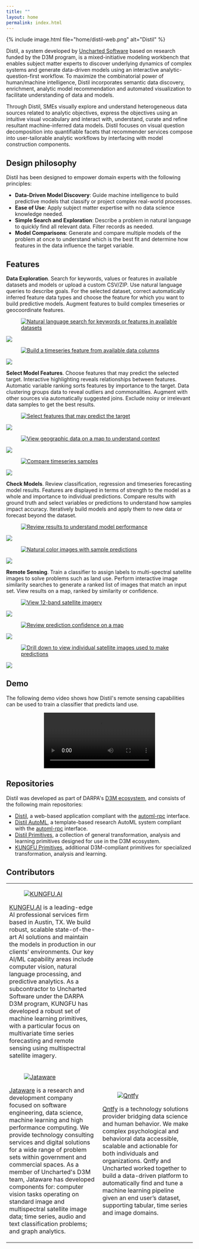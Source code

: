 ```yaml
---
title: ""
layout: home
permalink: index.html
---
```


{% include image.html file="home/distil-web.png" alt="Distil" %}

Distil, a system developed by [Uncharted Software](https://uncharted.software) based on research funded by the D3M program, is a mixed-initiative modeling workbench that enables subject matter experts to discover underlying dynamics of complex systems and generate data-driven models using an interactive analytic-question-first workflow. To maximize the combinatorial power of human/machine intelligence, Distil incorporates semantic data discovery, enrichment, analytic model recommendation and automated visualization to facilitate understanding of data and models. 

Through Distil, SMEs visually explore and understand heterogeneous data sources related to analytic objectives, express the objectives using an intuitive visual vocabulary and interact with, understand, curate and refine resultant machine-inferred data models. Distil focuses on visual question decomposition into quantifiable facets that recommender services compose into user-tailorable analytic workflows by interfacing with model construction components.

## Design philosophy ##

Distil has been designed to empower domain experts with the following principles: 

- **Data-Driven Model Discovery**: Guide machine intelligence to build predictive models that classify or project complex real-world processes.
- **Ease of Use**: Apply subject matter expertise with no data science knowledge needed.
- **Simple Search and Exploration**: Describe a problem in natural language to quickly find all relevant data. Filter records as needed.
- **Model Comparisons**: Generate and compare multiple models of the problem at once to understand which is the best fit and determine how features in the data influence the target variable.

## Features ##

**Data Exploration**. Search for keywords, values or features in available datasets and models or upload a custom CSV/ZIP. Use natural language queries to describe goals. For the selected dataset, correct automatically inferred feature data types and choose the feature for which you want to build predictive models. Augment features to build complex timeseries or geocoordinate features.

<div class="container home-features">
    <div class="row">
        <div class="col-sm-6">
            <figure>
                <a href="#data-exploration-1">
            <img class="feature-image" src="images/home/data-exploration-1.png" alt="Natural language search for keywords or features in available datasets" />
                </a>
            </figure>
            <div class="lightbox-target" id="data-exploration-1">
                <img src="images/home/data-exploration-1.png"/>
                <a class="lightbox-close" href="#features"></a>
            </div>
        </div>
        <div class="col-sm-6">
            <figure>
                <a href="#data-exploration-2">
            <img class="feature-image" src="images/home/data-exploration-2.png" alt="Build a timeseries feature from available data columns" />
                </a>
            </figure>
            <div class="lightbox-target" id="data-exploration-2">
                <img src="images/home/data-exploration-2.png"/>
                <a class="lightbox-close" href="#features"></a>
            </div>
        </div>
    </div>
</div>

**Select Model Features**. Choose features that may predict the selected target. Interactive highlighting reveals relationships between features. Automatic variable ranking sorts features by importance to the target. Data clustering groups data to reveal outliers and commonalities. Augment with other sources via automatically suggested joins. Exclude noisy or irrelevant data samples to get the best results.

<div class="container home-features">
    <div class="row">
        <div class="col-sm-4">
            <figure>
                <a href="#model-features-1">
            <img class="feature-image" src="images/home/model-features-1.png" alt="Select features that may predict the target" />
                </a>
            </figure>
            <div class="lightbox-target" id="model-features-1">
                <img src="images/home/model-features-1.png"/>
                <a class="lightbox-close" href="#features"></a>
            </div>
        </div>
        <div class="col-sm-4">
            <figure>
                <a href="#model-features-2">
            <img class="feature-image" src="images/home/model-features-2.png" alt="View geographic data on a map to understand context" />
                </a>
            </figure>
            <div class="lightbox-target" id="model-features-2">
                <img src="images/home/model-features-2.png"/>
                <a class="lightbox-close" href="#features"></a>
            </div>
        </div>
        <div class="col-sm-4">
            <figure>
                <a href="#model-features-3">
            <img class="feature-image" src="images/home/model-features-3.png" alt="Compare timeseries samples" />
                </a>
            </figure>
            <div class="lightbox-target" id="model-features-3">
                <img src="images/home/model-features-3.png"/>
                <a class="lightbox-close" href="#features"></a>
            </div>
        </div>
    </div>
</div>

**Check Models**. Review classification, regression and timeseries forecasting model results. Features are displayed in terms of strength to the model as a whole and importance to individual predictions. Compare results with ground truth and select variables or predictions to understand how samples impact accuracy. Iteratively build models and apply them to new data or forecast beyond the dataset.

<div class="container home-features">
    <div class="row">
        <div class="col-sm-6">
            <figure>
                <a href="#check-models-1">
            <img class="feature-image" src="images/home/check-models-1.png" alt="Review results to understand model performance" />
                </a>
            </figure>
            <div class="lightbox-target" id="check-models-1">
                <img src="images/home/check-models-1.png"/>
                <a class="lightbox-close" href="#features"></a>
            </div>
        </div>
        <div class="col-sm-6">
            <figure>
                <a href="#check-models-2">
            <img class="feature-image" src="images/home/check-models-2.jpg" alt="Natural color images with sample predictions" />
                </a>
            </figure>
            <div class="lightbox-target" id="check-models-2">
                <img src="images/home/check-models-2.jpg"/>
                <a class="lightbox-close" href="#features"></a>
            </div>
        </div>
    </div>
</div>

**Remote Sensing**. Train a classifier to assign labels to multi-spectral satellite images to solve problems such as land use. Perform interactive image similarity searches to generate a ranked list of images that match an input set. View results on a map, ranked by similarity or confidence.

<div class="container home-features">
    <div class="row">
        <div class="col-sm-4">
            <figure>
                <a href="#remote-sensing-1">
            <img class="feature-image" src="images/home/remote-sensing-1.jpg" alt="View 12-band satellite imagery" />
                </a>
            </figure>
            <div class="lightbox-target" id="remote-sensing-1">
                <img src="images/home/remote-sensing-1.jpg"/>
                <a class="lightbox-close" href="#features"></a>
            </div>
        </div>
        <div class="col-sm-4">
            <figure>
                <a href="#remote-sensing-2">
            <img class="feature-image" src="images/home/remote-sensing-2.jpg" alt="Review prediction confidence on a map" />
                </a>
            </figure>
            <div class="lightbox-target" id="remote-sensing-2">
                <img src="images/home/remote-sensing-2.jpg"/>
                <a class="lightbox-close" href="#features"></a>
            </div>
        </div>
        <div class="col-sm-4">
            <figure>
                <a href="#remote-sensing-3">
            <img class="feature-image" src="images/home/remote-sensing-3.jpg" alt="Drill down to view individual satellite images used to make predictions" />
                </a>
            </figure>
            <div class="lightbox-target" id="remote-sensing-3">
                <img src="images/home/remote-sensing-3.jpg"/>
                <a class="lightbox-close" href="#features"></a>
            </div>
        </div>
    </div>
</div>

## Demo ##

The following demo video shows how Distil's remote sensing capabilities can be used to train a classifier that predicts land use.

<div style="text-align:center">
  <video controls style="margin: 0 auto; max-height: 400px">
    <source src="vid/distil-locust-remote-sensing-vo.mp4?{{site.time | date: '%s%N'}}" type="video/mp4">
      Download <a href="vid/distil-locust-remote-sensing-vo.mp4?{{site.time | date: '%s%N'}}" download>video</a>.
  </video>
</div>

## Repositories ##

Distil was developed as part of DARPA's <a href="https://datadrivendiscovery.org/">D3M ecosystem</a>, and consists of the following main repositories:

- [Distil](https://github.com/uncharted-distil/distil), a web-based application compliant with the [automl-rpc](https://gitlab.com/datadrivendiscovery/automl-rpc) interface.
- [Distil AutoML](https://github.com/uncharted-distil/distil-auto-ml), a template-based research AutoML system compliant with the [automl-rpc](https://gitlab.com/datadrivendiscovery/automl-rpc) interface.
- [Distil Primitives](https://github.com/uncharted-distil/distil-primitives), a collection of general transformation, analysis and learning primitives designed for use in the D3M ecosystem.
- [KUNGFU Primitives](https://github.com/kungfuai/d3m-primitives), additional D3M-compliant primitives for specialized transformation, analysis and learning.

## Contributors ##

<table class="contributors">
    <colgroup>
       <col span="1" style="width: 50%;">
       <col span="1" style="width: 50%;">
    </colgroup>
    <tr>
        <td>
            <figure>
                <a href="http://kungfu.ai/">
                    <img class="feature-image" src="images/home/kungfu.png" alt="KUNGFU.AI" />
                </a>
            </figure>
            <p><a href="https://kungfu.ai/">KUNGFU.AI</a> is a leading-edge AI professional services firm based in Austin, TX. We build robust, scalable state-of-the-art AI solutions and maintain the models in production in our clients' environments. Our key AI/ML capability areas include computer vision, natural language processing, and predictive analytics. As a subcontractor to Uncharted Software under the DARPA D3M program, KUNGFU has developed a robust set of machine learning primitives, with a particular focus on multivariate time series forecasting and remote sensing using multispectral satellite imagery.</p>
        </td>
    </tr>
    <tr>
        <td>
            <figure>
                <a href="https://www.jataware.com">
                    <img class="feature-image" src="images/home/jataware.png" alt="Jataware" />
                </a>
            </figure>
            <p><a href="https://www.jataware.com">Jataware</a> is a research and development company focused on software engineering, data science, machine learning and high performance computing. We provide technology consulting services and digital solutions for a wide range of problem sets within government and commercial spaces. As a member of Uncharted's D3M team, Jataware has developed components for: computer vision tasks operating on standard image and multispectral satellite image data; time series, audio and text classification problems; and graph analytics.</p>
        </td>
        <td>
            <figure>
                <a href="https://qntfy.com/">
                    <img class="feature-image" src="images/home/qntfy.png" alt="Qntfy" />
                </a>
            </figure>
            <p><a href="https://qntfy.com/">Qntfy</a> is a technology solutions provider bridging data science and human behavior. We make complex psychological and behavioral data accessible, scalable and actionable for both individuals and organizations.  Qntfy and Uncharted worked together to build a data-driven platform to automatically find and tune a machine learning pipeline given an end  user’s dataset, supporting tabular, time series and image domains.</p>
        </td>
    </tr></table>